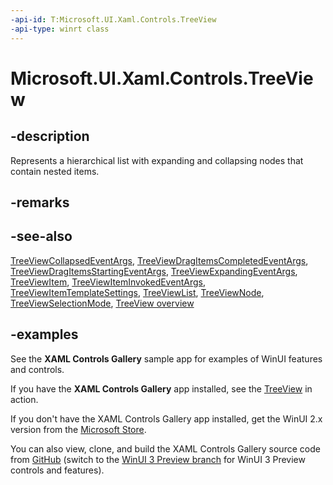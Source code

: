 ```yaml
---
-api-id: T:Microsoft.UI.Xaml.Controls.TreeView
-api-type: winrt class
---
```

<!-- Class syntax.
public class TreeView : Control, Control
-->

# Microsoft.UI.Xaml.Controls.TreeView

## -description

Represents a hierarchical list with expanding and collapsing nodes that contain nested items.

## -remarks

## -see-also

[TreeViewCollapsedEventArgs](treeviewcollapsedeventargs.md), [TreeViewDragItemsCompletedEventArgs](treeviewdragitemscompletedeventargs.md), [TreeViewDragItemsStartingEventArgs](treeviewdragitemsstartingeventargs.md), [TreeViewExpandingEventArgs](treeviewexpandingeventargs.md), [TreeViewItem](treeviewitem.md), [TreeViewItemInvokedEventArgs](treeviewiteminvokedeventargs.md), [TreeViewItemTemplateSettings](treeviewitemtemplatesettings.md), [TreeViewList](treeviewlist.md), [TreeViewNode](treeviewnode.md), [TreeViewSelectionMode](treeviewselectionmode.md), [TreeView overview](/windows/uwp/design/controls-and-patterns/tree-view)

## -examples

See the **XAML Controls Gallery** sample app for examples of WinUI features and controls.

If you have the **XAML Controls Gallery** app installed, see the [TreeView](xamlcontrolsgallery:/item/TreeView) in action.

If you don't have the XAML Controls Gallery app installed, get the WinUI 2.x version from the [Microsoft Store](https://www.microsoft.com/p/xaml-controls-gallery/9msvh128x2zt).

You can also view, clone, and build the XAML Controls Gallery source code from [GitHub](https://github.com/Microsoft/Xaml-Controls-Gallery) (switch to the [WinUI 3 Preview branch](https://github.com/microsoft/Xaml-Controls-Gallery/tree/winui3preview) for WinUI 3 Preview controls and features).
